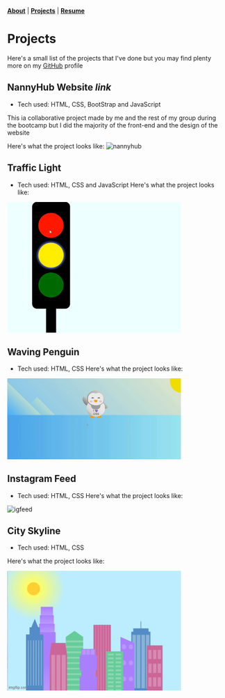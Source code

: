 <b>[About](./about.html)</b> | <b>[Projects](./projects.html)</b> | <b>[Resume](./resume.html)</b>

# Projects

 >
 >
Here's a small list of the projects that I've done but you may find plenty more on my <a href="https://github.com/MaiCodes-exe"> GitHub</a> profile


<section></section>

## NannyHub Website <i>link<a href="https://github.com/MaiCodes-exe/trafficlightJSX"> </a></i>
* Tech used: HTML, CSS, BootStrap and JavaScript
<p>This ia collaborative project made by me and the rest of my group during the bootcamp but I did the majority of the front-end and the design of the website</p>
Here's what the project looks like:

<img alt="nannyhub" src="nannyhub.gif"  width="500"/> 

<section></section>

## Traffic Light
* Tech used: HTML, CSS and JavaScript
Here's what the project looks like:

<img alt="light" src="light.gif"  width="400"/> 


<section></section>

## Waving Penguin
* Tech used: HTML, CSS
Here's what the project looks like:

<img alt="penguin" src="penguin.gif"  width="400"/> 


<section></section>

## Instagram Feed
* Tech used: HTML, CSS
Here's what the project looks like:

<img alt="igfeed" src="photofeed.gif"  width="400"/> 


<section></section>

## City Skyline
* Tech used: HTML, CSS

Here's what the project looks like:

<img alt="Skyline Project" src="7b0pyu.gif"  width="400"/> 
